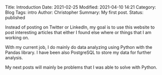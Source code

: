 Title: Introduction
Date: 2021-02-25
Modified: 2021-04-10 14:21
Category: Blog
Tags: intro
Author: Christopher
Summary: My first post.
Status: published

Instead of posting on Twitter or LinkedIn, my goal is to use this website to
post interesting articles that either I found else where or things that I am
working on.

With my current job, I do mainly do data analyzing using Python with the Pandas
library.
I have been also PostgreSQL to store my data for further analysis.

My next posts will mainly be problems that I was able to solve with Python. 
